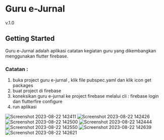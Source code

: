 # Guru e-Jurnal

v.1.0

## Getting Started

Guru e-Jurnal adalah aplikasi catatan kegiatan guru yang dikembangkan menggunakan flutter firebase.

### Catatan :
1. buka project guru e-jurnal , klik file pubspec.yaml dan klik icon get packages
2. buat project di firebase
3. koneksikan guru e-jurnal ke project firebase melalui cli : firebase login dan flutterfire configure
4. run aplikasi

![Screenshot 2023-08-22 142411](https://github.com/joese6/guru_ejurnal/assets/41458819/191811a4-1397-4f4b-b859-9994e7f02aaf)
![Screenshot 2023-08-22 142426](https://github.com/joese6/guru_ejurnal/assets/41458819/15785409-f21a-4d02-8496-c05360bb3c4d)
![Screenshot 2023-08-22 142500](https://github.com/joese6/guru_ejurnal/assets/41458819/5800720c-1489-4897-8bcc-a23bb1ffb987)
![Screenshot 2023-08-22 142444](https://github.com/joese6/guru_ejurnal/assets/41458819/977bc62e-df8a-4001-ba4c-54f6c177167f)
![Screenshot 2023-08-22 142550](https://github.com/joese6/guru_ejurnal/assets/41458819/1640411f-1b34-44c3-ad2c-ba748c3b0d61)
![Screenshot 2023-08-22 142639](https://github.com/joese6/guru_ejurnal/assets/41458819/42ffc52d-e132-49a3-9522-606d8f256052)
![Screenshot 2023-08-22 142621](https://github.com/joese6/guru_ejurnal/assets/41458819/b8b0743c-17ad-4edc-a321-07aede0d1526)
